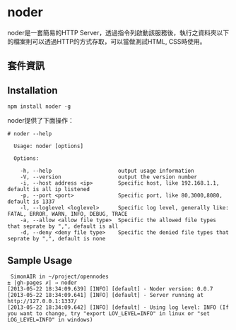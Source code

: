 noder
====

noder是一套簡易的HTTP Server，透過指令列啟動該服務後，執行之資料夾以下的檔案則可以透過HTTP的方式存取，可以當做測試HTML, CSS時使用。


## 套件資訊

<div class="pkginfo" data-module-name="noder" data-show="version,dependencies"></div>

## Installation

```
npm install noder -g
```

noder提供了下面操作：

```
# noder --help

  Usage: noder [options]

  Options:

    -h, --help                     output usage information
    -V, --version                  output the version number
    -i, --host address <ip>        Specific host, like 192.168.1.1, default is all ip listened
    -p, --port <port>              Specific port, like 80,3000,8080, default is 1337
    -l, --loglevel <loglevel>      Specific log level, generally like: FATAL, ERROR, WARN, INFO, DEBUG, TRACE
    -a, --allow <allow file type>  Specific the allowed file types that seprate by ",", default is all
    -d, --deny <deny file type>    Specific the denied file types that seprate by ",", default is none
```

## Sample Usage

```
 SimonAIR in ~/project/opennodes
± |gh-pages ✗| → noder
[2013-05-22 18:34:09.639] [INFO] [default] - Noder version: 0.0.7
[2013-05-22 18:34:09.641] [INFO] [default] - Server running at http://127.0.0.1:1337/
[2013-05-22 18:34:09.642] [INFO] [default] - Using log level: INFO (If you want to change, try "export LOV_LEVEL=INFO" in linux or "set LOG_LEVEL=INFO" in windows)

```